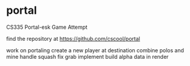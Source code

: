 portal
======

CS335 Portal-esk Game Attempt

find the repository at https://github.com/cscool/portal

work on portaling
		  create a new player at destination
combine polos and mine
handle squash
fix grab
implement build alpha data in render
